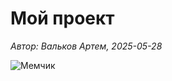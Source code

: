 # Мой проект  

*Автор: Вальков Артем, 2025-05-28*  

![Мемчик](https://litmarket.ru/storage/blogs/105528_1646212154_621f343a013a3.jpg)  
